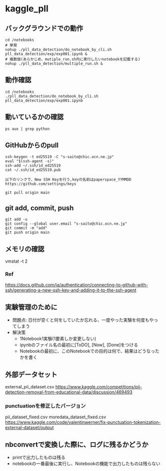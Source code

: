 # kaggle_pll

## バックグラウンドでの動作
```
cd /notebooks
# 単発
nohup ./pll_data_detection/do_notebook_by_cli.sh pll_data_detection/exp/exp001.ipynb &
# 複数個(あらかじめ、mutiple_run.sh内に実行したいnotebookを記載する)
nohup ./pll_data_detection/multiple_run.sh &
```

## 動作確認
```
cd /notebooks
./pll_data_detection/do_notebook_by_cli.sh pll_data_detection/exp/exp001.ipynb
```

## 動いているかの確認
```
ps aux | grep python
```

## GitHubからのpull
```
ssh-keygen -t ed25519 -C "s-saito@chic.ocn.ne.jp"
eval "$(ssh-agent -s)"
ssh-add ~/.ssh/id_ed25519
cat ~/.ssh/id_ed25519.pub
```

```
以下のリンクで、New SSH Keyを行う,keyの名前はpaperspace_YYMMDD
https://github.com/settings/keys
```

```
git pull origin main
```

## git add, commit, push

```
git add -u
git config --global user.email "s-saito@chic.ocn.ne.jp"
git commit -m "add"
git push origin main
```

## メモリの確認
vmstat -t 2

### Ref
https://docs.github.com/ja/authentication/connecting-to-github-with-ssh/generating-a-new-ssh-key-and-adding-it-to-the-ssh-agent

## 実験管理のために
- 問題点: 日付が空くと何をしていたか忘れる、一度やった実験を何度もやってしまう
- 解決策
  - 1Notebook1実験(1要素しか変更しない)
  - ipynbのファイル名の最初に[ToDO], [Now], [Done]をつける
  - Notebookの最初に、このNotebookでの目的は何で、結果はどうなったかを書く

## 外部データセット
external_pii_dataset.csv
https://www.kaggle.com/competitions/pii-detection-removal-from-educational-data/discussion/469493

### punctuationを修正したバージョン
pii_dataset_fixed.csv
moredata_dataset_fixed.csv
https://www.kaggle.com/code/valentinwerner/fix-punctuation-tokenization-external-dataset/output

## nbconvertで変換した際に、ログに残るかどうか
- printで出力したものは残る
- notebookの一番最後に実行し、Notebookの機能で出力したものは残らない